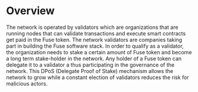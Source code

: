 # Overview

The network is operated by validators which are organizations that are running nodes that can validate transactions and execute smart contracts get paid in the Fuse token. The network validators are  companies taking part in building the Fuse software stack. In order to qualify as a validator, the organization needs to stake a certain amount of Fuse token and become a long term stake-holder in the network. Any holder of a Fuse token can delegate it to a validator a thus participating in the governance of the network.  This DPoS \(Delegate Proof of Stake\) mechanism allows the network to grow while a constant election of validators reduces the risk for malicious actors.

